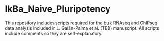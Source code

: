 # IkBa_Naive_Pluripotency

This repository includes scripts required for the bulk RNAseq and ChIPseq data analysis included in L. Galán-Palma et al. (TBD) manuscript. All scripts include comments so they are self-explanatory.
